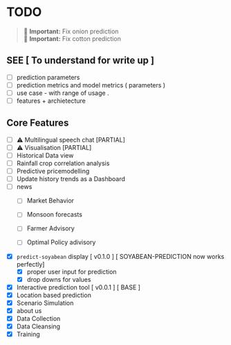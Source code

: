 # TODO

> 🚨 **Important:** Fix onion prediction   
> 🚨 **Important:** Fix cotton prediction   

## SEE [ To understand for write up ]

- [ ] prediction parameters 
- [ ] prediction metrics and model metrics ( parameters )
- [ ] use case - with range of usage .
- [ ] features + archietecture 

## Core Features

- [ ] ⚠️ Multilingual speech chat [PARTIAL]
- [ ] ⚠️ Visualisation [PARTIAL]
- [ ] Historical Data view
- [ ] Rainfall crop correlation analysis
- [ ] Predictive pricemodelling 
- [ ] Update history trends as a Dashboard
- [ ] news
  - [ ] Market Behavior
  - [ ] Monsoon forecasts
  - [ ] Farmer Advisory
  - [ ] Optimal Policy adivisory 



- [x] `predict-soyabean` display  [ v0.1.0 ] [ SOYABEAN-PREDICTION now works perfectly]
  - [x] proper user input for prediction 
  - [x] drop downs for values 
- [x] Interactive prediction tool [ v0.0.1 ] [ BASE ]
- [x] Location based prediction
- [x] Scenario Simulation
- [x] about us
- [x] Data Collection
- [x] Data Cleansing
- [x] Training
